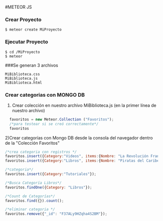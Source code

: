 #METEOR JS

### Crear Proyecto
```
$ meteor create MiProyecto 
```
### Ejecutar Proyecto
```
$ cd /MiProyecto
$ meteor
```

###Se generan 3 archivos
```
MiBiblioteca.css
MiBiblioteca.js
MiBiblioteca.html
```

### Crear categorias con MONGO DB
1) Crear colección en nuestro archivo MiBiblioteca.js (en la primer línea de nuestro archivo)
```js
  favoritos = new Meteor.Collection ("Favoritos");
  /*para testear si se creó correctamente*/
  favoritos
```

2)Crear categorías con Mongo DB desde la consola del navegador dentro de la "Colección Favoritos"
``` js
/*crea categoria con registros */
favoritos.insert({Category:"Videos", items:{Nombre: "La Revolución Francesa", Formato:"mp4", Localizacion: "youtube"}});
favoritos.insert({Category:"Libros", items:{Nombre: "Piratas del Caribe", Formato:"digital", Localizacion: "dropbox"}});

/*categoria*/
favoritos.insert({Category:"Tutoriales"});

/*Busca Categoría Libros*/
favoritos.findOne({Category: "Libros"});

/*Count de Categorías*/
favoritos.find({}).count();

/*eliminar categoria */
favoritos.remove({"_id": "F37ALy9HZqha4S2BM"});
```
